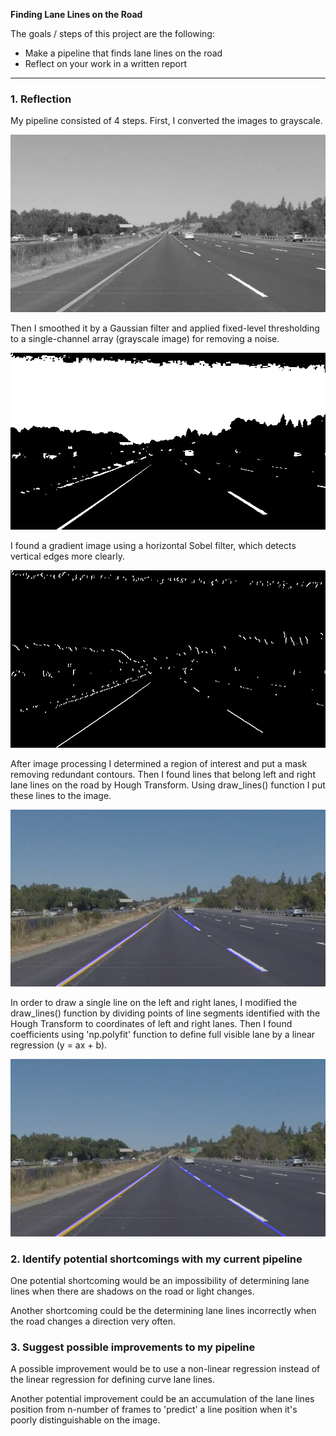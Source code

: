 
**Finding Lane Lines on the Road**

The goals / steps of this project are the following:
* Make a pipeline that finds lane lines on the road
* Reflect on your work in a written report


[//]: # (Image References)
[image1]: ./image_process/grayscale.jpg "Grayscale"

[//]: # (Image References)
[image2]: ./image_process/binary.jpg "Binary"

[//]: # (Image References)
[image3]: ./image_process/gradient.jpg "Gradient"

[//]: # (Image References)
[image4]: ./test_images_output/solidYellowLeft.jpg "Result"

[//]: # (Image References)
[image5]: ./image_process/modified.jpg "Modified"

---

### 1. Reflection

My pipeline consisted of 4 steps. First, I converted the images to grayscale.

![alt text][image1]

Then I smoothed it by a Gaussian filter and applied fixed-level thresholding to a single-channel array (grayscale image) for removing a noise.

![alt text][image2]

I found a gradient image using a horizontal Sobel filter, which detects vertical edges more clearly.

![alt text][image3]

After image processing I determined a region of interest and put a mask removing redundant contours. Then I found lines that belong left and right lane lines on the road by Hough Transform. Using draw_lines() function I put these lines to the image.

![alt text][image4]

In order to draw a single line on the left and right lanes, I modified the draw_lines() function by dividing points of line segments identified with the Hough Transform to coordinates of left and right lanes. Then I found coefficients using 'np.polyfit' function to define full visible lane by a linear regression (y = ax + b).

![alt text][image5]


### 2. Identify potential shortcomings with my current pipeline

One potential shortcoming would be an impossibility of determining lane lines when there are shadows on the road or light changes.

Another shortcoming could be the determining lane lines incorrectly when the road changes a direction very often.


### 3. Suggest possible improvements to my pipeline

A possible improvement would be to use a non-linear regression instead of the linear regression for defining curve lane lines.

Another potential improvement could be an accumulation of the lane lines position from n-number of frames to 'predict' a line position when it's poorly distinguishable on the image.

